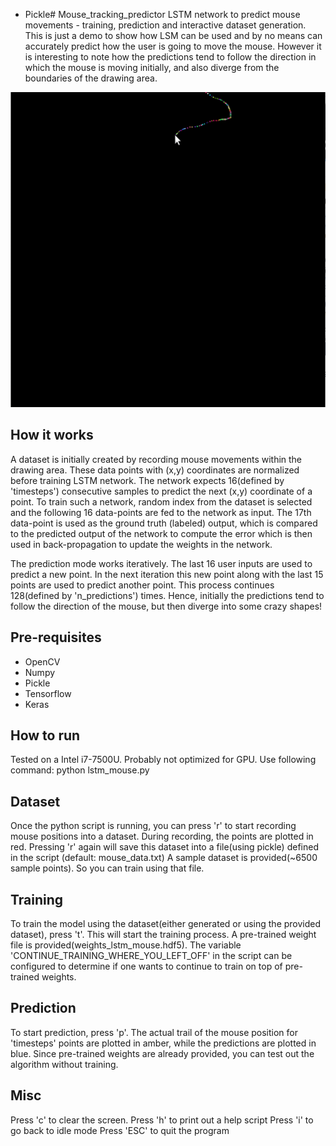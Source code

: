 
- Pickle# Mouse_tracking_predictor
LSTM network to predict mouse movements - training, prediction and interactive dataset generation. This is just a demo to show how LSM can be used and by no means can accurately predict how the user is going to move the mouse. However it is interesting to note how the predictions tend to follow the direction in which the mouse is moving initially, and also diverge from the boundaries of the drawing area.

![Alt text](/Images/Mouse_tracker.gif?raw=true "Demo")

## How it works
A dataset is initially created by recording mouse movements within the drawing area. These data points with (x,y) coordinates are normalized before training LSTM network. The network expects 16(defined by 'timesteps') consecutive samples to predict the next (x,y) coordinate of a point. To train such a network, random index from the dataset is selected and the following 16 data-points are fed to the network as input. The 17th data-point is used as the ground truth (labeled) output, which is compared to the predicted output of the network to compute the error which is then used in back-propagation to update the weights in the network.

The prediction mode works iteratively. The last 16 user inputs are used to predict a new point. In the next iteration this new point along with the last 15 points are used to predict another point. This process continues 128(defined by 'n_predictions') times. Hence, initially the predictions tend to follow the direction of the mouse, but then diverge into some crazy shapes!

## Pre-requisites
- OpenCV
- Numpy
- Pickle
- Tensorflow
- Keras

## How to run
Tested on a Intel i7-7500U. Probably not optimized for GPU. Use following command:
    python lstm_mouse.py

## Dataset
Once the python script is running, you can press 'r' to start recording mouse positions into a dataset. During recording, the points are plotted in red. Pressing 'r' again will save this dataset into a file(using pickle) defined in the script (default: mouse_data.txt)
A sample dataset is provided(~6500 sample points). So you can train using that file.

## Training
To train the model using the dataset(either generated or using the provided dataset), press 't'. This will start the training process.
A pre-trained weight file is provided(weights_lstm_mouse.hdf5). The variable 'CONTINUE_TRAINING_WHERE_YOU_LEFT_OFF' in the script can be configured to determine if one wants to continue to train on top of pre-trained weights.

## Prediction
To start prediction, press 'p'. The actual trail of the mouse position for 'timesteps' points are plotted in amber, while the predictions are plotted in blue. Since pre-trained weights are already provided, you can test out the algorithm without training.

## Misc
Press 'c' to clear the screen.
Press 'h' to print out a help script
Press 'i' to go back to idle mode
Press 'ESC' to quit the program
